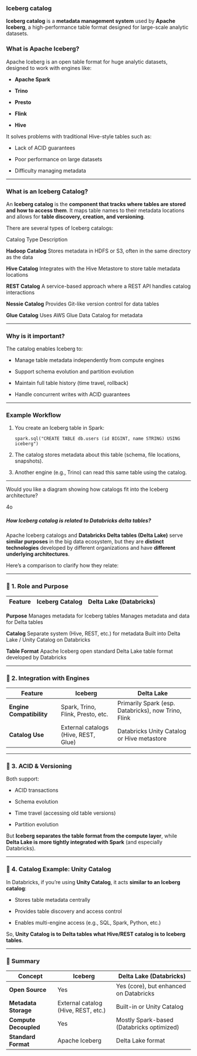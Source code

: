 ### Iceberg catalog

**Iceberg catalog** is a **metadata management system** used by **Apache Iceberg**, a high-performance table format designed for large-scale analytic datasets.

### What is Apache Iceberg?

Apache Iceberg is an open table format for huge analytic datasets, designed to work with engines like:

-   **Apache Spark**
    
-   **Trino**
    
-   **Presto**
    
-   **Flink**
    
-   **Hive**
    

It solves problems with traditional Hive-style tables such as:

-   Lack of ACID guarantees
    
-   Poor performance on large datasets
    
-   Difficulty managing metadata
    

* * *

### What is an Iceberg Catalog?

An **Iceberg catalog** is the **component that tracks where tables are stored and how to access them**. It maps table names to their metadata locations and allows for **table discovery, creation, and versioning**.

There are several types of Iceberg catalogs:

Catalog Type  Description

**Hadoop Catalog**  Stores metadata in HDFS or S3, often in the same directory as the data

**Hive Catalog**  Integrates with the Hive Metastore to store table metadata locations

**REST Catalog** A service-based approach where a REST API handles catalog interactions

**Nessie Catalog** Provides Git-like version control for data tables

**Glue Catalog** Uses AWS Glue Data Catalog for metadata

* * *

### Why is it important?

The catalog enables Iceberg to:

-   Manage table metadata independently from compute engines
    
-   Support schema evolution and partition evolution
    
-   Maintain full table history (time travel, rollback)
    
-   Handle concurrent writes with ACID guarantees
    

* * *

### Example Workflow

1.  You create an Iceberg table in Spark:
    
    `spark.sql("CREATE TABLE db.users (id BIGINT, name STRING) USING iceberg")`
    
2.  The catalog stores metadata about this table (schema, file locations, snapshots).
    
3.  Another engine (e.g., Trino) can read this same table using the catalog.
    

* * *

Would you like a diagram showing how catalogs fit into the Iceberg architecture?

4o

##### How Iceberg catalog is related to Databricks delta tables?

 

Apache Iceberg catalogs and **Databricks Delta tables (Delta Lake)** serve **similar purposes** in the big data ecosystem, but they are **distinct technologies** developed by different organizations and have **different underlying architectures**.

Here’s a comparison to clarify how they relate:

* * *

### 🔷 1. **Role and Purpose**

| Feature | Iceberg Catalog | Delta Lake (Databricks)
|---------|-----------------|------------------------
**Purpose** Manages metadata for Iceberg tables  Manages metadata and data for Delta tables

**Catalog** Separate system (Hive, REST, etc.) for metadata  Built into Delta Lake / Unity Catalog on Databricks

**Table Format** Apache Iceberg open standard Delta Lake table format developed by Databricks

* * *

### 🔶 2. **Integration with Engines**
 
| Feature | Iceberg | Delta Lake
|---------|---------|------------
| **Engine Compatibility**  | Spark, Trino, Flink, Presto, etc. | Primarily Spark (esp. Databricks), now Trino, Flink
| **Catalog Use** | External catalogs (Hive, REST, Glue)|  Databricks Unity Catalog or Hive metastore

* * *

### 🔸 3. **ACID & Versioning**

Both support:

-   ACID transactions
    
-   Schema evolution
    
-   Time travel (accessing old table versions)
    
-   Partition evolution
    

But **Iceberg separates the table format from the compute layer**, while **Delta Lake is more tightly integrated with Spark** (and especially Databricks).

* * *

### 🔹 4. **Catalog Example: Unity Catalog**

In Databricks, if you’re using **Unity Catalog**, it acts **similar to an Iceberg catalog**:

-   Stores table metadata centrally
    
-   Provides table discovery and access control
    
-   Enables multi-engine access (e.g., SQL, Spark, Python, etc.)
    

So, **Unity Catalog is to Delta tables what Hive/REST catalog is to Iceberg tables**.

* * *

### 🧩 Summary

| Concept |  Iceberg |  Delta Lake (Databricks) |
|---------|----------|--------------------------|
| **Open Source** | Yes |    Yes (core), but enhanced on Databricks|
|**Metadata Storage**  | External catalog (Hive, REST, etc.)  |  Built-in or Unity Catalog
| **Compute Decoupled**  |  Yes  | Mostly Spark-based (Databricks optimized)
|**Standard Format**  | Apache Iceberg  | Delta Lake format

